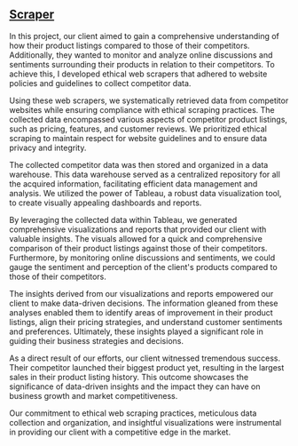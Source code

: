## [Scraper](https://github.com/Hamzahmed/Work_Projects/tree/main/Scrapers)

In this project, our client aimed to gain a comprehensive understanding of how their product listings compared to those of their competitors. Additionally, they wanted to monitor and analyze online discussions and sentiments surrounding their products in relation to their competitors. To achieve this, I developed ethical web scrapers that adhered to website policies and guidelines to collect competitor data.

Using these web scrapers, we systematically retrieved data from competitor websites while ensuring compliance with ethical scraping practices. The collected data encompassed various aspects of competitor product listings, such as pricing, features, and customer reviews. We prioritized ethical scraping to maintain respect for website guidelines and to ensure data privacy and integrity.

The collected competitor data was then stored and organized in a data warehouse. This data warehouse served as a centralized repository for all the acquired information, facilitating efficient data management and analysis. We utilized the power of Tableau, a robust data visualization tool, to create visually appealing dashboards and reports.

By leveraging the collected data within Tableau, we generated comprehensive visualizations and reports that provided our client with valuable insights. The visuals allowed for a quick and comprehensive comparison of their product listings against those of their competitors. Furthermore, by monitoring online discussions and sentiments, we could gauge the sentiment and perception of the client's products compared to those of their competitors.

The insights derived from our visualizations and reports empowered our client to make data-driven decisions. The information gleaned from these analyses enabled them to identify areas of improvement in their product listings, align their pricing strategies, and understand customer sentiments and preferences. Ultimately, these insights played a significant role in guiding their business strategies and decisions.

As a direct result of our efforts, our client witnessed tremendous success. Their competitor launched their biggest product yet, resulting in the largest sales in their product listing history. This outcome showcases the significance of data-driven insights and the impact they can have on business growth and market competitiveness.

Our commitment to ethical web scraping practices, meticulous data collection and organization, and insightful visualizations were instrumental in providing our client with a competitive edge in the market.